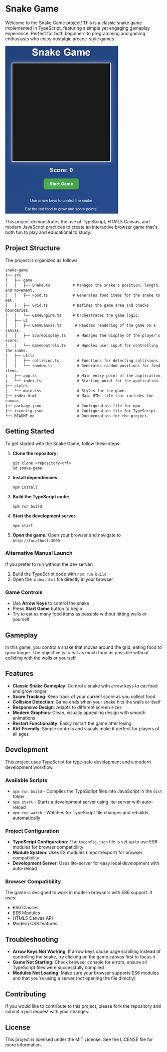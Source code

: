 # Snake Game

Welcome to the Snake Game project! This is a classic snake game implemented in TypeScript, featuring a simple yet engaging gameplay experience. Perfect for both beginners to programming and gaming enthusiasts who enjoy nostalgic arcade-style games.

![Snake Game Screenshot](screenshot.png)

This project demonstrates the use of TypeScript, HTML5 Canvas, and modern JavaScript practices to create an interactive browser game that's both fun to play and educational to study.

## Project Structure

The project is organized as follows:

```
snake-game
├── src
│   ├── game
│   │   ├── Snake.ts          # Manages the snake's position, length, and movement.
│   │   ├── Food.ts           # Generates food items for the snake to eat.
│   │   ├── Grid.ts           # Defines the game area and checks boundaries.
│   │   └── GameEngine.ts     # Orchestrates the game logic.
│   ├── ui
│   │   ├── GameCanvas.ts      # Handles rendering of the game on a canvas.
│   │   ├── ScoreDisplay.ts     # Manages the display of the player's score.
│   │   └── GameControls.ts     # Handles user input for controlling the snake.
│   ├── utils
│   │   ├── collision.ts        # Functions for detecting collisions.
│   │   └── random.ts           # Generates random positions for food items.
│   ├── app.ts                  # Main entry point of the application.
│   └── index.ts                # Starting point for the application.
├── styles
│   └── main.css                # Styles for the game.
├── index.html                  # Main HTML file that includes the canvas.
├── package.json                # Configuration file for npm.
├── tsconfig.json               # Configuration file for TypeScript.
└── README.md                   # Documentation for the project.
```

## Getting Started

To get started with the Snake Game, follow these steps:

1. **Clone the repository:**
   ```
   git clone <repository-url>
   cd snake-game
   ```

2. **Install dependencies:**
   ```
   npm install
   ```

3. **Build the TypeScript code:**
   ```
   npm run build
   ```

4. **Start the development server:**
   ```
   npm start
   ```

5. **Open the game:**
   Open your browser and navigate to `http://localhost:3000`

### Alternative Manual Launch
If you prefer to run without the dev server:
1. Build the TypeScript code with `npm run build`
2. Open the `index.html` file directly in your browser

### Game Controls
- Use **Arrow Keys** to control the snake
- Press **Start Game** button to begin
- Try to eat as many food items as possible without hitting walls or yourself

## Gameplay

In this game, you control a snake that moves around the grid, eating food to grow longer. The objective is to eat as much food as possible without colliding with the walls or yourself.

## Features

- **Classic Snake Gameplay**: Control a snake with arrow keys to eat food and grow longer
- **Score Tracking**: Keep track of your current score as you collect food
- **Collision Detection**: Game ends when your snake hits the walls or itself
- **Responsive Design**: Adapts to different screen sizes
- **Modern Graphics**: Clean, visually appealing design with smooth animations
- **Restart Functionality**: Easily restart the game after losing
- **Kid-Friendly**: Simple controls and visuals make it perfect for players of all ages

## Development

This project uses TypeScript for type-safe development and a modern development workflow.

### Available Scripts

- `npm run build` - Compiles the TypeScript files into JavaScript in the `dist` folder
- `npm start` - Starts a development server using lite-server with auto-reload
- `npm run watch` - Watches for TypeScript file changes and rebuilds automatically

### Project Configuration

- **TypeScript Configuration**: The `tsconfig.json` file is set up to use ES6 modules for browser compatibility
- **Module System**: Uses ES modules (import/export) for browser compatibility
- **Development Server**: Uses lite-server for easy local development with auto-reload

### Browser Compatibility

The game is designed to work in modern browsers with ES6 support. It uses:
- ES6 Classes
- ES6 Modules
- HTML5 Canvas API
- Modern CSS features

## Troubleshooting

- **Arrow Keys Not Working**: If arrow keys cause page scrolling instead of controlling the snake, try clicking on the game canvas first to focus it
- **Game Not Starting**: Check browser console for errors, ensure all TypeScript files were successfully compiled
- **Modules Not Loading**: Make sure your browser supports ES6 modules and that you're using a server (not opening the file directly)

## Contributing

If you would like to contribute to this project, please fork the repository and submit a pull request with your changes.

## License

This project is licensed under the MIT License. See the LICENSE file for more information.